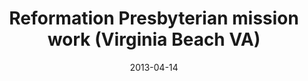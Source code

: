 ---
date: &id001 2013-04-14
end_date: null
location:
  address: 1313 Indian Lakes Boulevard
  city: Virginia Beach
  state: VA
minister: null
ministers: []
name: Reformation Presbyterian mission work
names:
- end: null
  name: Reformation Presbyterian mission work
  start: 2013-04-14
origination_date: *id001
raw_data: "VIRGINIA Virginia Beach\nReformation Presbyterian mission work (April 14,\
  \ 2013\u2013 )\n1313 Indian Lakes Boulevard"
states:
- VA
status:
  active: true
  end_date: null
  reason: null
  received_from: null
  withdrawal_to: null
title: Reformation Presbyterian mission work (Virginia Beach VA)
year_established:
- 2013

---